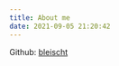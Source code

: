 ```yaml
---
title: About me
date: 2021-09-05 21:20:42
---
```


Github: [bleischt](https://github.com/bleischt)


